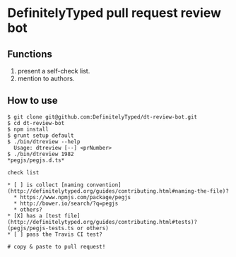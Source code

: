 # DefinitelyTyped pull request review bot

## Functions

1. present a self-check list.
2. mention to authors.

## How to use

```
$ git clone git@github.com:DefinitelyTyped/dt-review-bot.git
$ cd dt-review-bot
$ npm install
$ grunt setup default
$ ./bin/dtreview --help
  Usage: dtreview [--] <prNumber>
$ ./bin/dtreview 1982
*pegjs/pegjs.d.ts*

check list

* [ ] is collect [naming convention](http://definitelytyped.org/guides/contributing.html#naming-the-file)?
  * https://www.npmjs.com/package/pegjs
  * http://bower.io/search/?q=pegjs
  * others?
* [X] has a [test file](http://definitelytyped.org/guides/contributing.html#tests)? (pegjs/pegjs-tests.ts or others)
* [ ] pass the Travis CI test?

# copy & paste to pull request!
```
